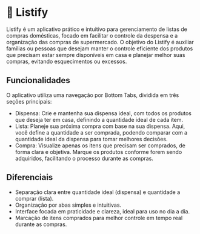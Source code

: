 # 🛒 Listify

Listify é um aplicativo prático e intuitivo para gerenciamento de listas de compras domésticas, focado em facilitar o controle da despensa e a organização das compras de supermercado. O objetivo do Listify é auxiliar famílias ou pessoas que desejam manter o controle eficiente dos produtos que precisam estar sempre disponíveis em casa e planejar melhor suas compras, evitando esquecimentos ou excessos.

## Funcionalidades
O aplicativo utiliza uma navegação por Bottom Tabs, dividida em três seções principais:

- Dispensa:
Crie e mantenha sua dispensa ideal, com todos os produtos que deseja ter em casa, definindo a quantidade ideal de cada item.
- Lista:
Planeje sua próxima compra com base na sua dispensa. Aqui, você define a quantidade a ser comprada, podendo comparar com a quantidade ideal da dispensa para tomar melhores decisões.
- Compra:
Visualize apenas os itens que precisam ser comprados, de forma clara e objetiva. Marque os produtos conforme forem sendo adquiridos, facilitando o processo durante as compras.

## Diferenciais
- Separação clara entre quantidade ideal (dispensa) e quantidade a comprar (lista).
- Organização por abas simples e intuitivas.
- Interface focada em praticidade e clareza, ideal para uso no dia a dia.
- Marcação de itens comprados para melhor controle em tempo real durante as compras.

